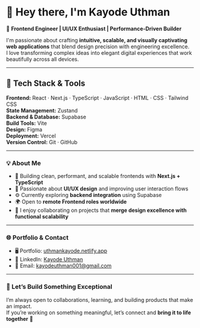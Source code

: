 # 👋 Hey there, I'm Kayode Uthman

🚀 **Frontend Engineer | UI/UX Enthusiast | Performance-Driven Builder**

I'm passionate about crafting **intuitive, scalable, and visually captivating web applications** that blend design precision with engineering excellence.  
I love transforming complex ideas into elegant digital experiences that work beautifully across all devices.

---

## 🧠 Tech Stack & Tools

**Frontend:** React · Next.js · TypeScript · JavaScript · HTML · CSS · Tailwind CSS  
**State Management:** Zustand  
**Backend & Database:** Supabase  
**Build Tools:** Vite  
**Design:** Figma  
**Deployment:** Vercel  
**Version Control:** Git · GitHub  

---

### 💡 About Me

- 🧩 Building clean, performant, and scalable frontends with **Next.js + TypeScript**  
- 🎨 Passionate about **UI/UX design** and improving user interaction flows  
- ⚙️ Currently exploring **backend integration** using Supabase  
- 🌍 Open to **remote Frontend roles worldwide**  
- 💬 I enjoy collaborating on projects that **merge design excellence with functional scalability**

---

### 🌐 Portfolio & Contact

- 🖥️ Portfolio: [uthmankayode.netlify.app](https://uthmankayode.netlify.app)  
- 💼 LinkedIn: [Kayode Uthman](https://www.linkedin.com/in/kayode-uthman007/)  
- 📧 Email: [kayodeuthman001@gmail.com](mailto:kayodeuthman001@gmail.com)

---

### 🤝 Let’s Build Something Exceptional

I’m always open to collaborations, learning, and building products that make an impact.  
If you’re working on something meaningful, let’s connect and **bring it to life together** 🚀

